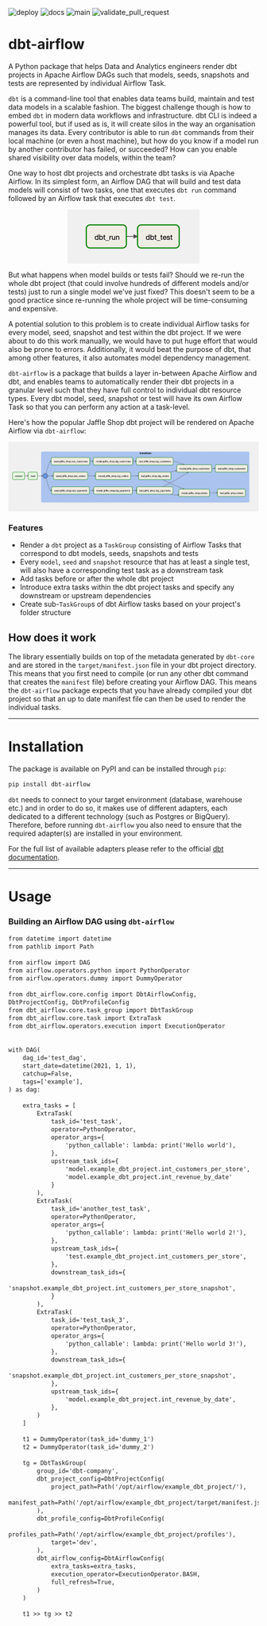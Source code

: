 ![deploy](https://github.com/gmyrianthous/dbt-airflow/actions/workflows/deploy.yml/badge.svg?branch=main)
![docs](https://github.com/gmyrianthous/dbt-airflow/actions/workflows/docs.yml/badge.svg?branch=main)
![main](https://github.com/gmyrianthous/dbt-airflow/actions/workflows/main.yml/badge.svg?branch=main)
![validate_pull_request](https://github.com/gmyrianthous/dbt-airflow/actions/workflows/validate_pull_request.yml/badge.svg?branch=main)

# dbt-airflow
A Python package that helps Data and Analytics engineers render dbt projects in Apache Airflow DAGs such that
models, seeds, snapshots and tests are represented by individual Airflow Task.

`dbt` is a command-line tool that enables data teams build, maintain and test data models in a scalable fashion. The 
biggest challenge though is how to embed `dbt` in modern data workflows and infrastructure. dbt CLI is indeed a powerful
tool, but if used as is, it will create silos in the way an organisation manages its data. Every contributor is able to 
run `dbt` commands from their local machine (or even a host machine), but how do you know if a model run by another 
contributor has failed, or succeeded? How can you enable shared visibility over data models, within the team? 

One way to host dbt projects and orchestrate dbt tasks is via Apache Airflow. In its simplest form, an Airflow DAG
that will build and test data models will consist of two tasks, one that executes `dbt run` command followed by an 
Airflow task that executes `dbt test`. 

<img style="display: block; margin: 0 auto" src="docs/blob/dbt_run_test_dag.png" alt="test">

But what happens when model builds or tests fail? Should we re-run the whole dbt project (that could involve hundreds of 
different models and/or tests) just to run a single model we've just fixed? This doesn't seem to be a good practice 
since re-running the whole project  will be time-consuming and expensive. 

A potential solution to this problem is to create individual Airflow tasks for every model, seed, snapshot and test
within the dbt project. If we were about to do this work manually, we would have to put huge effort that would also be 
prone to errors. Additionally, it would beat  the purpose of dbt, that among other features, it also automates model 
dependency management.

`dbt-airflow` is a package that builds a layer in-between Apache Airflow and dbt, and enables teams to automatically
render their dbt projects in a granular level such that they have full control to individual dbt resource types. Every
dbt model, seed, snapshot or test will have its own Airflow Task so that you can perform any action at a task-level. 

Here's how the popular Jaffle Shop dbt project will be rendered on Apache Airflow via `dbt-airflow`:

<img style="display: block; margin: 0 auto" src="docs/blob/dbt_jaffle_shop_dag.png" alt="test">


### Features
- Render a `dbt` project as a `TaskGroup` consisting of Airflow Tasks that correspond to dbt models, seeds, snapshots
and tests
- Every `model`, `seed` and `snapshot` resource that has at least a single test, will also have a corresponding
test task as a downstream task
- Add tasks before or after the whole dbt project
- Introduce extra tasks within the dbt project tasks and specify any downstream or upstream dependencies
- Create sub-`TaskGroup`s of dbt Airflow tasks based on your project's folder structure 

## How does it work
The library essentially builds on top of the metadata generated by `dbt-core` and are stored in 
the `target/manifest.json` file in your dbt project directory. This means that you first need to compile (or run 
any other dbt command that creates the `manifest` file) before creating your Airflow DAG. This means the `dbt-airflow` 
package expects that you have already compiled your dbt project so that an up to date manifest file can then be used
to render the individual tasks.

---

# Installation

The package is available on PyPI and can be installed through `pip`:
```bash
pip install dbt-airflow
```

`dbt` needs to connect to your target environment (database, warehouse etc.) and in order to do so, it makes use of 
different adapters, each dedicated to a different technology (such as Postgres or BigQuery). Therefore, before running
`dbt-airflow` you also need to ensure that the required adapter(s) are installed in your environment. 

For the full list of available adapters please refer to the official 
[dbt documentation](https://docs.getdbt.com/docs/available-adapters). 

---
# Usage



### Building an Airflow DAG using `dbt-airflow`

```python3
from datetime import datetime
from pathlib import Path

from airflow import DAG
from airflow.operators.python import PythonOperator
from airflow.operators.dummy import DummyOperator

from dbt_airflow.core.config import DbtAirflowConfig, DbtProjectConfig, DbtProfileConfig
from dbt_airflow.core.task_group import DbtTaskGroup
from dbt_airflow.core.task import ExtraTask
from dbt_airflow.operators.execution import ExecutionOperator


with DAG(
    dag_id='test_dag',
    start_date=datetime(2021, 1, 1),
    catchup=False,
    tags=['example'],
) as dag:

    extra_tasks = [
        ExtraTask(
            task_id='test_task',
            operator=PythonOperator,
            operator_args={
                'python_callable': lambda: print('Hello world'),
            },
            upstream_task_ids={
                'model.example_dbt_project.int_customers_per_store',
                'model.example_dbt_project.int_revenue_by_date'
            }
        ),
        ExtraTask(
            task_id='another_test_task',
            operator=PythonOperator,
            operator_args={
                'python_callable': lambda: print('Hello world 2!'),
            },
            upstream_task_ids={
                'test.example_dbt_project.int_customers_per_store',
            },
            downstream_task_ids={
                'snapshot.example_dbt_project.int_customers_per_store_snapshot',
            }
        ),
        ExtraTask(
            task_id='test_task_3',
            operator=PythonOperator,
            operator_args={
                'python_callable': lambda: print('Hello world 3!'),
            },
            downstream_task_ids={
                'snapshot.example_dbt_project.int_customers_per_store_snapshot',
            },
            upstream_task_ids={
                'model.example_dbt_project.int_revenue_by_date',
            },
        )
    ]

    t1 = DummyOperator(task_id='dummy_1')
    t2 = DummyOperator(task_id='dummy_2')

    tg = DbtTaskGroup(
        group_id='dbt-company',
        dbt_project_config=DbtProjectConfig(
            project_path=Path('/opt/airflow/example_dbt_project/'),
            manifest_path=Path('/opt/airflow/example_dbt_project/target/manifest.json'),
        ),
        dbt_profile_config=DbtProfileConfig(
            profiles_path=Path('/opt/airflow/example_dbt_project/profiles'),
            target='dev',
        ),
        dbt_airflow_config=DbtAirflowConfig(
            extra_tasks=extra_tasks,
            execution_operator=ExecutionOperator.BASH,
            full_refresh=True,
        )
    )

    t1 >> tg >> t2

```
